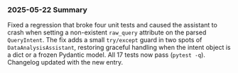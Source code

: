 ### 2025-05-22 Summary

Fixed a regression that broke four unit tests and caused the assistant to crash when setting a non-existent `raw_query` attribute on the parsed `QueryIntent`.  The fix adds a small `try/except` guard in two spots of `DataAnalysisAssistant`, restoring graceful handling when the intent object is a dict or a frozen Pydantic model.  All 17 tests now pass (`pytest -q`).  Changelog updated with the new entry. 